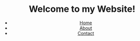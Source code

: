 <!DOCTYPE html>
<html>

<head>
  <title> My Web Page </title>  
</head>

<body>
  <header>
  <h1> Welcome to my Website! </h1>

   <nav class = "Navigation">
    <ul>
      <li><a href = "index.html">Home</a></li>
      <li><a href = "about.html">About</a></li>
      <li><a href = "contact.html">Contact</a></li>
    </ul>
  </nav>
    
  </header>
  
</body>

</html>

